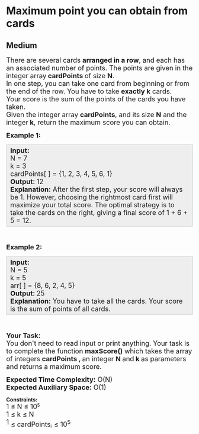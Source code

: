 # Maximum point you can obtain from cards
## Medium
<div class="problems_problem_content__Xm_eO"><p><span style="font-size:18px">There are several cards <strong>arranged in a row</strong>, and each has an associated number of points. The points are given in the integer array<strong> cardPoints </strong>of size <strong>N</strong>.<br>
In one step, you can take&nbsp;one card from beginning or from the end of the row. You have to take <strong>exactly k</strong> cards.<br>
Your score is the sum of the points of the cards you have taken.<br>
Given the integer array <strong>cardPoints</strong>,&nbsp;and its size <strong>N</strong> and the integer<strong> </strong><strong>k</strong>, return the maximum score you can obtain.</span></p>

<p><span style="font-size:18px"><strong>Example 1:</strong></span></p>

<div style="background: rgb(238, 238, 238); border: 1px solid rgb(204, 204, 204); padding: 5px 10px; --darkreader-inline-bgimage: initial; --darkreader-inline-bgcolor: #222426; --darkreader-inline-border-top: #3e4446; --darkreader-inline-border-right: #3e4446; --darkreader-inline-border-bottom: #3e4446; --darkreader-inline-border-left: #3e4446;" data-darkreader-inline-bgimage="" data-darkreader-inline-bgcolor="" data-darkreader-inline-border-top="" data-darkreader-inline-border-right="" data-darkreader-inline-border-bottom="" data-darkreader-inline-border-left=""><span style="font-size:18px"><strong>Input:</strong><br>
N = 7<br>
k = 3<br>
cardPoints[ ] = {1, 2, 3, 4, 5, 6, 1}<br>
<strong>Output:&nbsp;</strong>12<br>
<strong>Explanation:</strong>&nbsp;After the first step, your score will always be 1. However, choosing the rightmost card first will maximize your total score. The optimal strategy is to take the cards on the right, giving a final score of 1 + 6 + 5 = 12.</span></div>

<p>&nbsp;</p>

<p><span style="font-size:18px"><strong>Example 2:</strong></span></p>

<div style="background: rgb(238, 238, 238); border: 1px solid rgb(204, 204, 204); padding: 5px 10px; --darkreader-inline-bgimage: initial; --darkreader-inline-bgcolor: #222426; --darkreader-inline-border-top: #3e4446; --darkreader-inline-border-right: #3e4446; --darkreader-inline-border-bottom: #3e4446; --darkreader-inline-border-left: #3e4446;" data-darkreader-inline-bgimage="" data-darkreader-inline-bgcolor="" data-darkreader-inline-border-top="" data-darkreader-inline-border-right="" data-darkreader-inline-border-bottom="" data-darkreader-inline-border-left=""><span style="font-size:18px"><strong>Input:</strong><br>
N = 5<br>
k = 5<br>
arr[ ] = {8, 6, 2,&nbsp;4, 5}<br>
<strong>Output:&nbsp;</strong>25<br>
<strong>Explanation:</strong>&nbsp;You have to take all the cards. Your score is the sum of points of all cards.</span></div>

<p>&nbsp;</p>

<p><span style="font-size:18px"><strong>Your Task:</strong><br>
You don't need to read input or print anything. Your task is to complete the function <strong>maxScore()</strong>&nbsp;which takes the&nbsp;array of&nbsp;integers <strong>cardPoints&nbsp;, </strong>an integer&nbsp;<strong>N </strong>and<strong> k&nbsp;</strong>as parameters and returns a maximum score.</span></p>

<p><span style="font-size:18px"><strong>Expected Time Complexity:</strong>&nbsp;O(N)<br>
<strong>Expected Auxiliary Space:</strong>&nbsp;O(1)</span></p>

<p><strong>Constraints:</strong><br>
<span style="font-size:18px">1 ≤ N ≤ 10</span><sup>5</sup><br>
<span style="font-size:18px">1 ≤ k&nbsp;≤ N</span><br>
<sup><span style="font-size:18px">1&nbsp;</span></sup><span style="font-size:18px">≤ cardPoints</span><sub>i&nbsp; </sub><span style="font-size:18px">≤ 10<sup>5</sup></span></p>
</div>